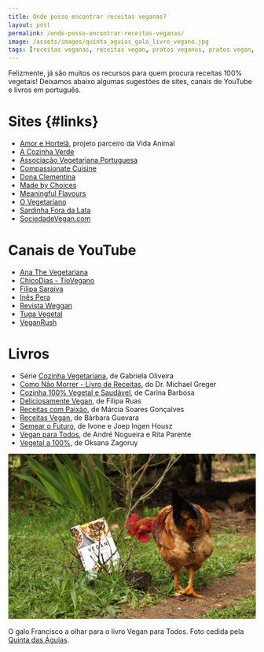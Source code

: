 ```yaml
---
title: Onde posso encontrar receitas veganas?
layout: post
permalink: /onde-posso-encontrar-receitas-veganas/
image: /assets/images/quinta_aguias_galo_livro_vegano.jpg
tags: [receitas veganas, receitas vegan, pratos veganos, pratos vegan, ideias comida vegana, ideias comida vegan]
---
```


Felizmente, já são muitos os recursos para quem procura receitas 100% vegetais! Deixamos abaixo algumas sugestões de sites, canais de YouTube e livros em português.

# Sites {#links}

* [Amor e Hortelã](https://www.amorehortela.pt/p/receitas.html), projeto parceiro da Vida Animal
* [A Cozinha Verde](https://acozinhaverde.blogs.sapo.pt/tag/receitas)
* [Associação Vegetariana Portuguesa](https://www.avp.org.pt/receitas)
* [Compassionate Cuisine](https://compassionatecuisineblog.com/receitas/)
* [Dona Clementina](https://www.donaclementinavegan.pt/)
* [Made by Choices](https://madebychoices.pt/receitas-saudaveis)
* [Meaningful Flavours](https://www.meaningfulflavours.com/category/receitas/)
* [O Vegetariano](http://ovegetariano.pt/asreceitas/receitas/)
* [Sardinha Fora da Lata](https://sardinhaforadalata.com/receitas-categorias)
* [SociedadeVegan.com](https://sociedadevegan.com/category/receitas-vegan)

# Canais de YouTube
* [Ana The Vegetariana](https://www.youtube.com/channel/UCNazaaZA5SiUpgXHXVhjHtA)
* [ChicoDias - TioVegano](https://www.youtube.com/watch?v=Ai1rvFr-ojM)
* [Filipa Saraiva](https://www.youtube.com/channel/UC18HiAPHfa7aFBQDcsXhwig)
* [Inês Pera](https://www.youtube.com/channel/UCXoHIQIbFrE6HAX6jzHX6mQ)
* [Revista Weggan](https://www.youtube.com/channel/UCSNJk1wttQPIV5oiiFJQk9A)
* [Tuga Vegetal](https://www.youtube.com/c/TugaVegetal)
* [VeganRush](https://www.youtube.com/channel/UC0bhy4T_OCfVDj74SBzoUvA)

# Livros

* Série [Cozinha Vegetariana](http://gabrielaoliveira.weebly.com/livros.html), de Gabriela Oliveira
* [Como Não Morrer - Livro de Receitas](https://www.leyaonline.com/pt/livros/saude/como-nao-morrer-livro-de-receitas/), do Dr. Michael Greger
* [Cozinha 100% Vegetal e Saudável](https://nascente.pt/livros/cozinha-100-vegetal-e-saudavel), de Carina Barbosa
* [Deliciosamente Vegan](https://www.gostodeler.pt/libros/deliciosamente-vegan/MPT-001346), de Filipa Ruas
* [Receitas com Paixão](https://www.arteplural.pt/produtos/ficha/receitas-com-paixao/19596100), de Márcia Soares Gonçalves
* [Receitas Vegan](https://www.euroimpalabooks.com/produtos/173542/receitas-vegan), de Bárbara Guevara
* [Semear o Futuro](https://www.fnac.pt/Semear-o-Futuro-Joep-Ingen-Housz/a7146373), de Ivone e Joep Ingen Housz
* [Vegan para Todos](https://www.zeroaoito.pt/product-page/vegan-para-todos), de André Nogueira e Rita Parente
* [Vegetal a 100%](https://influencia.com.pt/livros/vegetal-a-100), de Oksana Zagoruy

![[Foto do galo Francisco a olhar para o livro Vegan para Todos]](/assets/images/quinta_aguias_galo_livro_vegano.jpg "O galo Francisco a olhar para o livro Vegan para Todos")

<div class="img-caption">O galo Francisco a olhar para o livro Vegan para Todos. Foto cedida pela <a href="https://www.facebook.com/associacaoquintadasaguias/photos/1700592383366526">Quinta das Águias</a>.</div>

